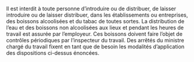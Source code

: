 Il est interdit à toute personne d’introduire ou de distribuer, de laisser introduire ou de laisser distribuer, dans les établissements ou entreprises, des boissons alcoolisées et du tabac de toutes sortes.
La distribution de l’eau et des boissons non alcoolisées aux lieux et pendant les heures de travail est assurée par l’employeur. Ces boissons doivent faire l’objet de contrôles périodiques par l’inspecteur du travail.
Des arrêtés du ministre chargé du travail fixent en tant que de besoin les modalités d’application des dispositions ci-dessus énoncées.